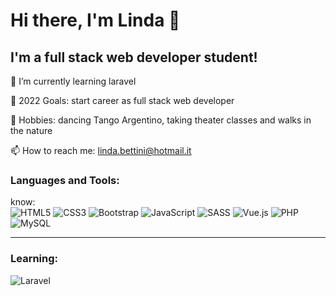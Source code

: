 # Hi there, I'm Linda 👋

## I'm a full stack web developer student!

🌱 I’m currently learning laravel

🥅 2022 Goals: start career as full stack web developer

🥽 Hobbies: dancing Tango Argentino, taking theater classes and walks in the nature

📫 How to reach me: linda.bettini@hotmail.it

### Languages and Tools:

know: <br/>
![HTML5](https://img.shields.io/badge/html5-%23E34F26.svg?style=for-the-badge&logo=html5&logoColor=white) ![CSS3](https://img.shields.io/badge/CSS3-1572B6?style=for-the-badge&logo=css3&logoColor=white) ![Bootstrap](https://img.shields.io/badge/bootstrap-%23563D7C.svg?style=for-the-badge&logo=bootstrap&logoColor=white) ![JavaScript](https://img.shields.io/badge/javascript-%23323330.svg?style=for-the-badge&logo=javascript&logoColor=%23F7DF1E) ![SASS](https://img.shields.io/badge/SASS-hotpink.svg?style=for-the-badge&logo=SASS&logoColor=white) ![Vue.js](https://img.shields.io/badge/vuejs-%2335495e.svg?style=for-the-badge&logo=vuedotjs&logoColor=%234FC08D) ![PHP](https://img.shields.io/badge/php-%23777BB4.svg?style=for-the-badge&logo=php&logoColor=white) ![MySQL](https://img.shields.io/badge/mysql-%2300f.svg?style=for-the-badge&logo=mysql&logoColor=white)

---

### Learning: <br/>
![Laravel](https://img.shields.io/badge/laravel-%23FF2D20.svg?style=for-the-badge&logo=laravel&logoColor=white)

<!-- <br/>
<img width='800' src="https://github-readme-stats.vercel.app/api/top-langs?username=DavideLuporini&show_icons=true&locale=en&layout=compact" alt="DavideLuporini" /> -->

